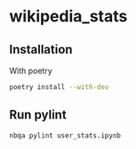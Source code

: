 # wikipedia_stats

## Installation
With poetry

```bash
poetry install --with-dev
```

## Run pylint
```bash
nbqa pylint user_stats.ipynb
```